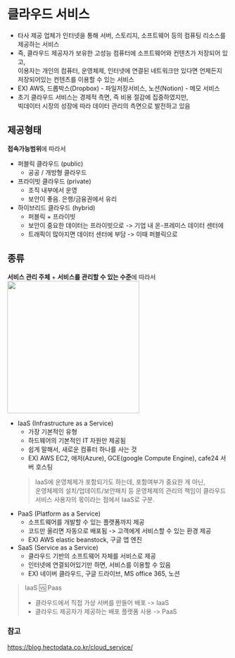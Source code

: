 # 클라우드 서비스

- 타사 제공 업체가 인터넷을 통해 서버, 스토리지, 소프트웨어 등의 컴퓨팅 리소스를 제공하는 서비스
- 즉, 클라우드 제공자가 보유한 고성능 컴퓨터에 소프트웨어와 컨텐츠가 저장되어 있고,<br>
이용자는 개인의 컴퓨터, 운영체제, 인터넷에 연결된 네트워크만 있다면 언제든지 저장되어있는 컨텐츠를 이용할 수 있는 서비스
- EX) AWS, 드롭박스(Dropbox) - 파일저장서비스, 노션(Notion) - 메모 서비스
- 초기 클라우드 서비스는 경제적 측면, 즉 비용 절감에 집중하였지만, <br>
빅데이터 시장의 성장에 따라 데이터 관리의 측면으로 발전하고 있음

## 제공형태
**접속가능범위**에 따라서
- 퍼블릭 클라우드 (public)
  - 공공 / 개방형 클라우드
- 프라이빗 클라우드 (private)
  - 조직 내부에서 운영
  - 보안이 좋음. 은행/금융권에서 유리
- 하이브리드 클라우드 (hybrid)
  - 퍼블릭 + 프라이빗
  - 보안이 중요한 데이터는 프라이빗으로 -> 기업 내 온-프레미스 데이터 센터에
  - 트래픽이 많아지면 데이터 센터에 부담 -> 이때 퍼블릭으로

## 종류
**서비스 관리 주체** + **서비스를 관리할 수 있는 수준**에 따라서
<img src="https://github.com/user-attachments/assets/70788ee1-2d7c-4dee-bb2b-e5adb2c5d2d1" style="height: 300px; width: 300px;">
- IaaS (Infrastructure as a Service)
  - 가장 기본적인 유형
  - 하드웨어의 기본적인 IT 자원만 제공됨
  - 쉽게 말해서, 새로운 컴퓨터 하나를 사는 것
  - EX) AWS EC2, 애저(Azure), GCE(google Compute Engine), cafe24 서버 호스팅
  > IaaS에 운영체제가 포함되기도 하는데, 포함여부가 중요한 게 아닌, <br>
  > 운영체제의 설치/업데이트/보안패치 등 운영체제의 관리의 책임이 클라우드 서비스 사용자의 몫이라는 점에서 IaaS로 구분.
- PaaS (Platform as a Service)
  - 소프트웨어를 개발할 수 있는 플랫폼까지 제공
  - 코드만 올리면 자동으로 배포됨 -> 고객에게 서비스할 수 있는 환경 제공
  - EX) AWS elastic beanstock, 구글 앱 엔진
- SaaS (Service as a Service)
  - 클라우드 기반의 소프트웨어 자체를 서비스로 제공
  - 인터넷에 연결되어있기만 하면, 서비스를 이용할 수 있음
  - EX) 네이버 클라우드, 구글 드라이브, MS office 365, 노션

> IaaS 🆚 Paas
> - 클라우드에서 직접 가상 서버를 만들어 배포 -> IaaS
> - 클라우드 제공자가 제공하는 배포 플랫폼 사용 -> PaaS


### 참고
https://blog.hectodata.co.kr/cloud_service/

